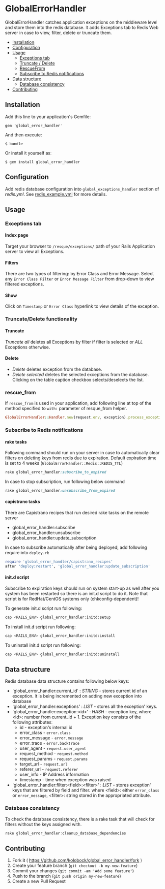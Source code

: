 # GlobalErrorHandler

GlobalErrorHandler catches application exceptions on the middleware level and store them into the redis database.
It adds Exceptions tab to Redis Web server in case to view, filter, delete or truncate them.

- [Installation](#installation)
- [Configuration](#configuration)
- [Usage](#usage)
  - [Exceptions tab](#exceptions-tab)
  - [Truncate / Delete](#truncatedelete-functionality)
  - [RescueFrom](#rescue_from)
  - [Subscribe to Redis notifications](#subscribe-to-redis-notifications)
- [Data structure](#data-structure)
  - [Database consistency](#database-consistency)
- [Contributing](#contributing)


## Installation

Add this line to your application's Gemfile:

    gem 'global_error_handler'

And then execute:

    $ bundle

Or install it yourself as:

    $ gem install global_error_handler


## Configuration

Add redis database configuration into `global_exceptions_handler` section of _redis.yml_. See [redis_example.yml](https://github.com/kolobock/global_error_handler/blob/master/config/redis_example.yml) for more details.


## Usage

### Exceptions tab
#### Index page
Target your browser to `/resque/exceptions/` path of your Rails Application server to view all Exceptions.
#### Filters
There are two types of filtering: by Error Class and Error Message.
Select any `Error Class Filter` or `Error Message Filter` from drop-down to view filtered exceptions.
#### Show
Click on `Timestamp` or `Error Class` hyperlink to view details of the exception.

### Truncate/Delete functionality
#### Truncate
*Truncate all* deletes all Exceptions by filter if filter is selected or _ALL_ Exceptions otherwise.
#### Delete
* *Delete* deletes exception from the database.
* *Delete selected* deletes the selected exceptions from the database. Clicking on the table caption checkbox selects/deselects the list.

### rescue_from
If `rescue_from` is used in your application, add following line at top of the method specified to `with:` parameter of resque_from helper.

```ruby
GlobalErrorHandler::Handler.new(request.env, exception).process_exception!
```

### Subscribe to Redis notifications
#### rake tasks
Following command should run on your server in case to automatically clear filters on deleting keys from redis due to expiration.
Default expiration time is set to 4 weeks (`GlobalErrorHandler::Redis::REDIS_TTL`)

```ruby
rake global_error_handler:subscribe_to_expired
```

In case to stop subscription, run following below command

```ruby
rake global_error_handler:unsubscribe_from_expired
```

#### capistrano tasks
There are Capistrano recipes that run desired rake tasks on the remote server
* global_error_handler:subscribe
* global_error_handler:unsubscribe
* global_error_handler:update_subscription

In case to subscribe automatically after being deployed, add following require into `deploy.rb`

```ruby
require 'global_error_handler/capistrano_recipes'
after 'deploy:restart', 'global_error_handler:update_subscription'
```

#### init.d script
Subscribe to expiration keys should run on system start-up as well after you system has been restarted
so there is an init.d script to do it. Note that script is for RedHat/CentOS systems only (chkconfig-dependent)!

To generate init.d script run following:

```bash
cap <RAILS_ENV> global_error_handler:initd:setup
```

To install init.d script run following:

```bash
cap <RAILS_ENV> global_error_handler:initd:install
```

To uninstall init.d script run following:

```bash
cap <RAILS_ENV> global_error_handler:initd:uninstall
```


## Data structure
Redis database data structure contains following below keys:
- 'global_error_handler:current_id' : *STRING* - stores current id of an exception. It is being incremented on adding new exception into database
- 'global_error_handler:exceptions' : *LIST* - stores all the exception' keys.
- 'global_error_handler:exception:\<id\>' : *HASH* - exception key, where \<id\>: number from current_id + 1. Exception key consists of the following attributes:
  - id - exception's internal id
  - error_class - `error.class`
  - error_message - `error.message`
  - error_trace - `error.backtrace`
  - user_agent - `request.user_agent`
  - request_method - `request.method`
  - request_params - `request.params`
  - target_url - `request.url`
  - referer_url - `request.referer`
  - user_info - IP Address information
  - timestamp - time when exception was raised
- 'global_error_handler:filter:\<field\>:\<filter\>' : *LIST* - stores exception' keys that are filtered by field and filter. where \<field\>: either `error_class` or `error_message`, \<filter\>: string stored in the appropriated attribute.

### Database consistency
To check the database consistency, there is a rake task that will check for filters without the keys assigned with.

```bash
rake global_error_handler:cleanup_database_dependencies
```


## Contributing

1. Fork it ( https://github.com/kolobock/global_error_handler/fork )
2. Create your feature branch (`git checkout -b my-new-feature`)
3. Commit your changes (`git commit -am 'Add some feature'`)
4. Push to the branch (`git push origin my-new-feature`)
5. Create a new Pull Request
